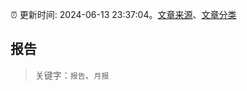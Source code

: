 :alarm_clock: 更新时间: 2024-06-13 23:37:04。[文章来源](/README.md)、[文章分类](/TAGS.md)

## 报告


> 关键字：`报告`、`月报`




